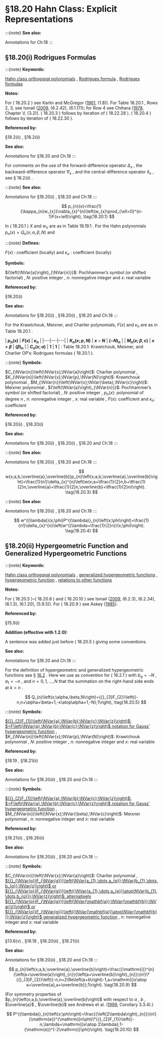 # §18.20 Hahn Class: Explicit Representations

:::{note}
**See also:**

Annotations for Ch.18
:::


## §18.20(i) Rodrigues Formulas

:::{note}
**Keywords:**

[Hahn class orthogonal polynomials](http://dlmf.nist.gov/search/search?q=Hahn%20class%20orthogonal%20polynomials) , [Rodrigues formula](http://dlmf.nist.gov/search/search?q=Rodrigues%20formula) , [Rodrigues formulas](http://dlmf.nist.gov/search/search?q=Rodrigues%20formulas)

**Notes:**

For ( 18.20.2 ) see Karlin and McGregor ([1961](./bib/K.html#bib2593 "The Hahn polynomials, formulas and an application"), (1.8)). For Table 18.20.1 , Rows 2, 3, see Ismail ([2009](./bib/I.html#bib2902 "Classical and Quantum Orthogonal Polynomials in One Variable"), (6.2.42), (6.1.17)); for Row 4 see Chihara ([1978](./bib/C.html#bib490 "An Introduction to Orthogonal Polynomials"), Chapter V, (3.2)). ( 18.20.3 ) follows by iteration of ( 18.22.28 ). ( 18.20.4 ) follows by iteration of ( 18.22.30 ).

**Referenced by:**

§18.2(ii) , §18.2(ii)

**See also:**

Annotations for §18.20 and Ch.18
:::

For comments on the use of the forward-difference operator $\Delta_{x}$ , the backward-difference operator $\nabla_{x}$ , and the central-difference operator $\delta_{x}$ , see § 18.2(ii) .

:::{note}
**See also:**

Annotations for §18.20(i) , §18.20 and Ch.18
:::


<a id="E1"></a>
$$
p_{n}(x)=\frac{1}{\kappa_{n}w_{x}}\nabla_{x}^{n}\left(w_{x}\prod_{\ell=0}^{n-1}F(x+\ell)\right), \tag{18.20.1}
$$

In ( 18.20.1 ) $X$ and $w_{x}$ are as in Table 18.19.1 . For the Hahn polynomials $p_{n}(x)=Q_{n}\left(x;\alpha,\beta,N\right)$ and

:::{note}
**Defines:**

$F(x)$ : coefficient (locally) and $\kappa_{n}$ : coefficient (locally)

**Symbols:**

${\left(\NVar{a}\right)_{\NVar{n}}}$: Pochhammer’s symbol (or shifted factorial) , $N$: positive integer , $n$: nonnegative integer and $x$: real variable

**Referenced by:**

§18.20(i)

**See also:**

Annotations for §18.20(i) , §18.20(i) , §18.20 and Ch.18
:::

For the Krawtchouk, Meixner, and Charlier polynomials, $F(x)$ and $\kappa_{n}$ are as in Table 18.20.1 .

<a id="T1"></a>
| **$p_{n}(x)$** | **$F(x)$** | **$\kappa_{n}$** |
|---|---|---|
| **$K_{n}\left(x;p,N\right)$** | **$x-N$** | **${\left(-N\right)_{n}}$** |
| **$M_{n}\left(x;\beta,c\right)$** | **$x+\beta$** | **${\left(\beta\right)_{n}}$** |
| **$C_{n}\left(x;a\right)$** | **$1$** | **$1$** |
: Table 18.20.1: Krawtchouk, Meixner, and Charlier OP’s: Rodrigues formulas
( 18.20.1 ).

:::{note}
**Symbols:**

$C_{\NVar{n}}\left(\NVar{x};\NVar{a}\right)$: Charlier polynomial , $K_{\NVar{n}}\left(\NVar{x};\NVar{p},\NVar{N}\right)$: Krawtchouk polynomial , $M_{\NVar{n}}\left(\NVar{x};\NVar{\beta},\NVar{c}\right)$: Meixner polynomial , ${\left(\NVar{a}\right)_{\NVar{n}}}$: Pochhammer’s symbol (or shifted factorial) , $N$: positive integer , $p_{n}(x)$: polynomial of degree $n$ , $n$: nonnegative integer , $x$: real variable , $F(x)$: coefficient and $\kappa_{n}$: coefficient

**Referenced by:**

§18.20(i) , §18.20(i)

**See also:**

Annotations for §18.20(i) , §18.20(i) , §18.20 and Ch.18
:::

:::{note}
**See also:**

Annotations for §18.20(i) , §18.20 and Ch.18
:::


<a id="E3"></a>
$$
w(x;a,b,\overline{a},\overline{b})p_{n}\left(x;a,b,\overline{a},\overline{b}\right)=\frac{1}{n!}\delta_{x}^{n}\left(w(x;a+\tfrac{1}{2}n,b+\tfrac{1}{2}n,\overline{a}+\tfrac{1}{2}n,\overline{b}+\tfrac{1}{2}n)\right). \tag{18.20.3}
$$

:::{note}
**See also:**

Annotations for §18.20(i) , §18.20 and Ch.18
:::


<a id="E4"></a>
$$
w^{(\lambda)}(x;\phi)P^{(\lambda)}_{n}\left(x;\phi\right)=\frac{1}{n!}\delta_{x}^{n}\left(w^{(\lambda+\frac{1}{2}n)}(x;\phi)\right). \tag{18.20.4}
$$


## §18.20(ii) Hypergeometric Function and Generalized Hypergeometric Functions

:::{note}
**Keywords:**

[Hahn class orthogonal polynomials](http://dlmf.nist.gov/search/search?q=Hahn%20class%20orthogonal%20polynomials) , [generalized hypergeometric functions](http://dlmf.nist.gov/search/search?q=generalized%20hypergeometric%20functions) , [hypergeometric function](http://dlmf.nist.gov/search/search?q=hypergeometric%20function) , [relations to other functions](http://dlmf.nist.gov/search/search?q=relations%20to%20other%20functions)

**Notes:**

For ( 18.20.5 )–( 18.20.8 ) and ( 18.20.10 ) see Ismail ([2009](./bib/I.html#bib2902 "Classical and Quantum Orthogonal Polynomials in One Variable"), (6.2.3), (6.2.34), (6.1.3), (6.1.20), (5.9.5)). For ( 18.20.9 ) see Askey ([1985](./bib/index.html#bib2588 "Continuous Hahn polynomials")).

**Referenced by:**

§15.9(i)

**Addition (effective with 1.2.0):**

A sentence was added just before ( 18.20.5 ) giving some conventions.

**See also:**

Annotations for §18.20 and Ch.18
:::

For the definition of hypergeometric and generalized hypergeometric functions see § [16.2](./16.2.md "§16.2 Definition and Analytic Properties ‣ Generalized Hypergeometric Functions ‣ Chapter 16 Generalized Hypergeometric Functions and Meijer 𝐺-Function") . Here we use as convention for ( 16.2.1 ) with $b_{q}=-N$ , $a_{1}=-n$ , and $n=0,1,\ldots,N$ that the summation on the right-hand side ends at $k=n$ .


<a id="E5"></a>
$$
Q_{n}\left(x;\alpha,\beta,N\right)={{}_{3}F_{2}}\left({-n,n+\alpha+\beta+1,-x\atop\alpha+1,-N};1\right), \tag{18.20.5}
$$

:::{note}
**Symbols:**

[${{}_{2}F_{1}}\left(\NVar{a},\NVar{b};\NVar{c};\NVar{z}\right)$: $=F\left(\NVar{a},\NVar{b};\NVar{c};\NVar{z}\right)$ notation for Gauss’ hypergeometric function](./16.2.md "§16.2 Definition and Analytic Properties ‣ Generalized Hypergeometric Functions ‣ Chapter 16 Generalized Hypergeometric Functions and Meijer 𝐺-Function") , $K_{\NVar{n}}\left(\NVar{x};\NVar{p},\NVar{N}\right)$: Krawtchouk polynomial , $N$: positive integer , $n$: nonnegative integer and $x$: real variable

**Referenced by:**

§18.19 , §18.21(ii)

**See also:**

Annotations for §18.20(ii) , §18.20 and Ch.18
:::

:::{note}
**Symbols:**

[${{}_{2}F_{1}}\left(\NVar{a},\NVar{b};\NVar{c};\NVar{z}\right)$: $=F\left(\NVar{a},\NVar{b};\NVar{c};\NVar{z}\right)$ notation for Gauss’ hypergeometric function](./16.2.md "§16.2 Definition and Analytic Properties ‣ Generalized Hypergeometric Functions ‣ Chapter 16 Generalized Hypergeometric Functions and Meijer 𝐺-Function") , $M_{\NVar{n}}\left(\NVar{x};\NVar{\beta},\NVar{c}\right)$: Meixner polynomial , $n$: nonnegative integer and $x$: real variable

**Referenced by:**

§18.21(ii) , §18.26(ii)

**See also:**

Annotations for §18.20(ii) , §18.20 and Ch.18
:::

:::{note}
**Symbols:**

$C_{\NVar{n}}\left(\NVar{x};\NVar{a}\right)$: Charlier polynomial , [${{}_{\NVar{p}}F_{\NVar{q}}}\left(\NVar{a_{1},\dots,a_{p}};\NVar{b_{1},\dots,b_{q}};\NVar{z}\right)$ or ${{}_{\NVar{p}}F_{\NVar{q}}}\left({\NVar{a_{1},\dots,a_{p}}\atop\NVar{b_{1},\dots,b_{q}}};\NVar{z}\right)$: alternatively ${{}_{\NVar{p}}F_{\NVar{q}}}\left(\NVar{\mathbf{a}};\NVar{\mathbf{b}};\NVar{z}\right)$ or ${{}_{\NVar{p}}F_{\NVar{q}}}\left({\NVar{\mathbf{a}}\atop\NVar{\mathbf{b}}};\NVar{z}\right)$ generalized hypergeometric function](./16.2.md "§16.2 Definition and Analytic Properties ‣ Generalized Hypergeometric Functions ‣ Chapter 16 Generalized Hypergeometric Functions and Meijer 𝐺-Function") , $n$: nonnegative integer and $x$: real variable

**Referenced by:**

§13.6(v) , §18.19 , §18.20(ii) , §18.21(ii)

**See also:**

Annotations for §18.20(ii) , §18.20 and Ch.18
:::


<a id="E9"></a>
$$
p_{n}\left(x;a,b,\overline{a},\overline{b}\right)=\frac{{\mathrm{i}}^{n}{\left(a+\overline{a}\right)_{n}}{\left(a+\overline{b}\right)_{n}}}{n!}\*{{}_{3}F_{2}}\left({-n,n+2\Re\left(a+b\right)-1,a+\mathrm{i}x\atop a+\overline{a},a+\overline{b}};1\right). \tag{18.20.9}
$$

(For symmetry properties of $p_{n}\left(x;a,b,\overline{a},\overline{b}\right)$ with respect to $a$ , $b$ , $\overline{a}$ , $\overline{b}$ see Andrews et al. ([1999](./bib/index.html#bib103 "Special Functions"), Corollary 3.3.4).)


<a id="E10"></a>
$$
P^{(\lambda)}_{n}\left(x;\phi\right)=\frac{{\left(2\lambda\right)_{n}}}{n!}{\mathrm{e}}^{\mathrm{i}n\phi}\*{{}_{2}F_{1}}\left({-n,\lambda+\mathrm{i}x\atop
2\lambda};1-{\mathrm{e}}^{-2\mathrm{i}\phi}\right). \tag{18.20.10}
$$
